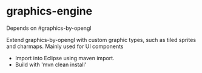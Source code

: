 # graphics-engine

Depends on #graphics-by-opengl

Extend graphics-by-opengl with custom graphic types, such as tiled sprites and charmaps.
Mainly used for UI components

- Import into Eclipse using maven import.
- Build with 'mvn clean install'


